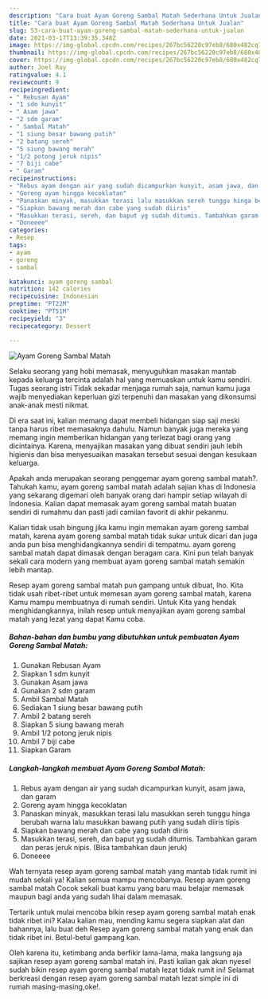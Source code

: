 ```yaml
---
description: "Cara buat Ayam Goreng Sambal Matah Sederhana Untuk Jualan"
title: "Cara buat Ayam Goreng Sambal Matah Sederhana Untuk Jualan"
slug: 53-cara-buat-ayam-goreng-sambal-matah-sederhana-untuk-jualan
date: 2021-03-17T13:39:35.348Z
image: https://img-global.cpcdn.com/recipes/267bc56220c97eb8/680x482cq70/ayam-goreng-sambal-matah-foto-resep-utama.jpg
thumbnail: https://img-global.cpcdn.com/recipes/267bc56220c97eb8/680x482cq70/ayam-goreng-sambal-matah-foto-resep-utama.jpg
cover: https://img-global.cpcdn.com/recipes/267bc56220c97eb8/680x482cq70/ayam-goreng-sambal-matah-foto-resep-utama.jpg
author: Joel Ray
ratingvalue: 4.1
reviewcount: 9
recipeingredient:
- " Rebusan Ayam"
- "1 sdm kunyit"
- " Asam jawa"
- "2 sdm garam"
- " Sambal Matah"
- "1 siung besar bawang putih"
- "2 batang sereh"
- "5 siung bawang merah"
- "1/2 potong jeruk nipis"
- "7 biji cabe"
- " Garam"
recipeinstructions:
- "Rebus ayam dengan air yang sudah dicampurkan kunyit, asam jawa, dan garam"
- "Goreng ayam hingga kecoklatan"
- "Panaskan minyak, masukkan terasi lalu masukkan sereh tunggu hinga berubah warna lalu masukkan bawang putih yang sudah diiris tipis"
- "Siapkan bawang merah dan cabe yang sudah diiris"
- "Masukkan terasi, sereh, dan baput yg sudah ditumis. Tambahkan garam dan peras jeruk nipis. (Bisa tambahkan daun jeruk)"
- "Doneeee"
categories:
- Resep
tags:
- ayam
- goreng
- sambal

katakunci: ayam goreng sambal 
nutrition: 142 calories
recipecuisine: Indonesian
preptime: "PT22M"
cooktime: "PT51M"
recipeyield: "3"
recipecategory: Dessert

---
```



![Ayam Goreng Sambal Matah](https://img-global.cpcdn.com/recipes/267bc56220c97eb8/680x482cq70/ayam-goreng-sambal-matah-foto-resep-utama.jpg)

Selaku seorang yang hobi memasak, menyuguhkan masakan mantab kepada keluarga tercinta adalah hal yang memuaskan untuk kamu sendiri. Tugas seorang istri Tidak sekadar menjaga rumah saja, namun kamu juga wajib menyediakan keperluan gizi terpenuhi dan masakan yang dikonsumsi anak-anak mesti nikmat.

Di era  saat ini, kalian memang dapat membeli hidangan siap saji meski tanpa harus ribet memasaknya dahulu. Namun banyak juga mereka yang memang ingin memberikan hidangan yang terlezat bagi orang yang dicintainya. Karena, menyajikan masakan yang dibuat sendiri jauh lebih higienis dan bisa menyesuaikan masakan tersebut sesuai dengan kesukaan keluarga. 



Apakah anda merupakan seorang penggemar ayam goreng sambal matah?. Tahukah kamu, ayam goreng sambal matah adalah sajian khas di Indonesia yang sekarang digemari oleh banyak orang dari hampir setiap wilayah di Indonesia. Kalian dapat memasak ayam goreng sambal matah buatan sendiri di rumahmu dan pasti jadi camilan favorit di akhir pekanmu.

Kalian tidak usah bingung jika kamu ingin memakan ayam goreng sambal matah, karena ayam goreng sambal matah tidak sukar untuk dicari dan juga anda pun bisa menghidangkannya sendiri di tempatmu. ayam goreng sambal matah dapat dimasak dengan beragam cara. Kini pun telah banyak sekali cara modern yang membuat ayam goreng sambal matah semakin lebih mantap.

Resep ayam goreng sambal matah pun gampang untuk dibuat, lho. Kita tidak usah ribet-ribet untuk memesan ayam goreng sambal matah, karena Kamu mampu membuatnya di rumah sendiri. Untuk Kita yang hendak menghidangkannya, inilah resep untuk menyajikan ayam goreng sambal matah yang lezat yang dapat Kamu coba.

<!--inarticleads1-->

##### Bahan-bahan dan bumbu yang dibutuhkan untuk pembuatan Ayam Goreng Sambal Matah:

1. Gunakan  Rebusan Ayam
1. Siapkan 1 sdm kunyit
1. Gunakan  Asam jawa
1. Gunakan 2 sdm garam
1. Ambil  Sambal Matah
1. Sediakan 1 siung besar bawang putih
1. Ambil 2 batang sereh
1. Siapkan 5 siung bawang merah
1. Ambil 1/2 potong jeruk nipis
1. Ambil 7 biji cabe
1. Siapkan  Garam




<!--inarticleads2-->

##### Langkah-langkah membuat Ayam Goreng Sambal Matah:

1. Rebus ayam dengan air yang sudah dicampurkan kunyit, asam jawa, dan garam
1. Goreng ayam hingga kecoklatan
1. Panaskan minyak, masukkan terasi lalu masukkan sereh tunggu hinga berubah warna lalu masukkan bawang putih yang sudah diiris tipis
1. Siapkan bawang merah dan cabe yang sudah diiris
1. Masukkan terasi, sereh, dan baput yg sudah ditumis. Tambahkan garam dan peras jeruk nipis. (Bisa tambahkan daun jeruk)
1. Doneeee




Wah ternyata resep ayam goreng sambal matah yang mantab tidak rumit ini mudah sekali ya! Kalian semua mampu mencobanya. Resep ayam goreng sambal matah Cocok sekali buat kamu yang baru mau belajar memasak maupun bagi anda yang sudah lihai dalam memasak.

Tertarik untuk mulai mencoba bikin resep ayam goreng sambal matah enak tidak ribet ini? Kalau kalian mau, mending kamu segera siapkan alat dan bahannya, lalu buat deh Resep ayam goreng sambal matah yang enak dan tidak ribet ini. Betul-betul gampang kan. 

Oleh karena itu, ketimbang anda berfikir lama-lama, maka langsung aja sajikan resep ayam goreng sambal matah ini. Pasti kalian gak akan nyesel sudah bikin resep ayam goreng sambal matah lezat tidak rumit ini! Selamat berkreasi dengan resep ayam goreng sambal matah lezat simple ini di rumah masing-masing,oke!.

